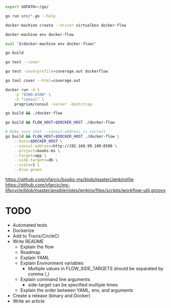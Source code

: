 ```bash
export GOPATH=~/go/

go run src/*.go --help

docker-machine create --driver virtualbox docker-flow

docker-machine env docker-flow

eval "$(docker-machine env docker-flow)"

go build

go test --cover

go test -coverprofile=coverage.out dockerflow

go tool cover --html=coverage.out

docker run -d \
    -p "8500:8500" \
    -h "consul" \
    progrium/consul -server -bootstrap

go build && ./docker-flow

go build && FLOW_HOST=$DOCKER_HOST ./docker-flow

# Make sure that --consul-address is correct
go build && FLOW_HOST=$DOCKER_HOST ./docker-flow \
    --host=$DOCKER_HOST \
    --consul-address=http://192.168.99.100:8500 \
    --project=books-ms \
    --target=app \
    --side-targets=db \
    --scale=1 \
    --blue-green
```

https://github.com/vfarcic/books-ms/blob/master/Jenkinsfile
https://github.com/vfarcic/ms-lifecycle/blob/master/ansible/roles/jenkins/files/scripts/workflow-util.groovy

TODO
====

* Automated tests
* Dockerize
* Add to Travis/CircleCI
* Write README
  * Explain the flow
  * Roadmap
  * Explain YAML
  * Explain Environment variables
    * Multiple values in FLOW_SIDE_TARGETS should be separated by comma (,)
  * Explain command line arguments
    * side-target can be specified multiple times
  * Explain the order between YAML, env, and arguments
* Create a release (binary and Docker)
* Write an article
